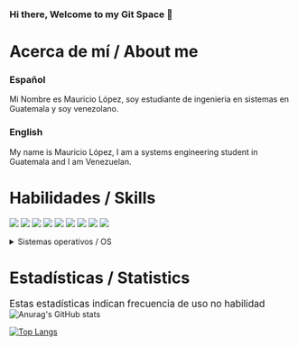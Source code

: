 ### Hi there, Welcome to my Git Space 👋

<!--
**ImMaur0103/ImMaur0103** is a ✨ _special_ ✨ repository because its `README.md` (this file) appears on your GitHub profile.

Here are some ideas to get you started:

- 🔭 I’m currently working on ...
- 🌱 I’m currently learning ...
- 👯 I’m looking to collaborate on ...
- 🤔 I’m looking for help with ...
- 💬 Ask me about ...
- 📫 How to reach me: ...
- 😄 Pronouns: ...
- ⚡ Fun fact: ...
-->
# Acerca de mí / About me
### Español
Mi Nombre es Mauricio López, soy estudiante de ingenieria en sistemas en Guatemala y soy venezolano.<br/>
### English
My name is Mauricio López, I am a systems engineering student in Guatemala and I am Venezuelan. <br/>
# Habilidades / Skills
<img src="https://img.shields.io/badge/-C%23-blueviolet" /> <img src="https://img.shields.io/badge/-C%2B%2B-FF1A6D" /> <img src="https://img.shields.io/badge/-C-00EFFA" /> <img src="https://img.shields.io/badge/-Python-D1F700" /> <img src="https://img.shields.io/badge/-Unity-brightgreen" /> <img src="https://img.shields.io/badge/-CONSTRUCT%203-%2308DCD6" /> <img src="https://img.shields.io/badge/-HTML-8000BC" /> <img src="https://img.shields.io/badge/-CSS-A913C8" /> <img src="https://img.shields.io/badge/-Power%20Automate-%230013FF%20" />


<details>
    <summary>Sistemas operativos / OS</summary>
    <ul>
      <li>Windows</li>
      <li>Ubuntu</li>
      <li>Rasberry PI OS</Li>
    </ul>
</details>

# Estadísticas / Statistics
<BIG> Estas estadísticas indican frecuencia de uso no habilidad </BIG>
<br>
![Anurag's GitHub stats](https://github-readme-stats.vercel.app/api?username=ImMaur0103&bg_color=30,56CCF2,904e95&title_color=fff&text_color=fff)

[![Top Langs](https://github-readme-stats.vercel.app/api/top-langs/?username=ImMaur0103&bg_color=30,56CCF2,904e95&title_color=fff&text_color=fff&langs_count=8)](https://github.com/anuraghazra/github-readme-stats)
